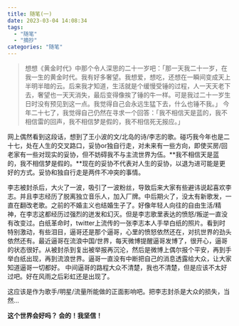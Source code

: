 ```yaml
---
title: 随笔(一)
date: 2023-03-04 14:08:34
tags:
  - "随笔"
  - "摘抄"
categories: "随笔"
---
```


> 想想《黄金时代》中那个令人深思的二十一岁吧：「那一天我二十一岁，在我一生的黄金时代。我有好多奢望。我想爱，想吃，还想在一瞬间变成天上半明半暗的云。后来我才知道，生活就是个缓慢受锤的过程，人一天天老下去，奢望也一天天消失，最后变得像挨了锤的牛一样。可是我过二十一岁生日时没有预见到这一点。我觉得自己会永远生猛下去，什么也锤不我。」
> 今年二十七了，我觉得自己仍然在寻求一个回答：「我不相信天是蓝的，我不相信雷的回声，我不相信梦是假的，我不相信死无报应。」

<!--more-->

网上偶然看到这段话，想到了王小波的文/北岛的诗/李志的歌。碰巧我今年也是二十七，处在人生的交叉路口，妥协or独自行走，对未来有一些方向，即使买房/回老家有一些对现实的妥协，但不妨碍我不与主流世界为伍。**我不相信天是蓝的，我不相信梦是假的。**现在的妥协不代表对人生的妥协，以退为进可能是更好的方式。妥协和独自行走是两件不冲突的事情。

李志被封杀后，大火了一波，吸引了一波粉丝，导致后来大家有些避讳说起喜欢李志。并且李志经历了脱离独立音乐人，加入厂牌。中后期火了，没太有新歌发，一直在翻改老歌。之前的不婚主义也结婚生子了。好像年轻人向往的自由生活/精神，在李志这都经历过强烈的迸发和幻灭。但是李志歌里表达的愤怒/叛逆一直没有改变过。白纸革命时，twitter上流传的一张李志本人手举白纸的照片。看到时特别激动，有些泪目，逼哥还是那个逼哥，心里的愤怒依然还在，对抗世界的劲头依然还有。最近逼哥在流浪中国/世界，每天微博提醒逼哥发博了，很开心，逼哥的状态很好。从被封杀到复出被举报再沉沦，然后是微博上偶尔报个平安，再到手举白纸出现，再到流浪世界。逼哥一直没有中断把自己的消息透露给大众，让大家知道逼哥一切都好。 中间逼哥的路程大众不清楚，我也不清楚，但是应该不太好过吧。好在风雨之后彩虹还是出现了。

这应该是作为歌手/明星/流量所能做的正面影响吧。把李志封杀是大众的损失，当然...

**这个世界会好吗？ 会的！我坚信！**